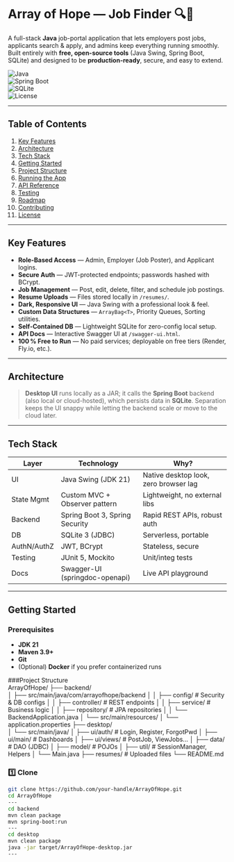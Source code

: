 # Array of Hope — Job Finder 🔍💼

A full-stack **Java** job-portal application that lets employers post jobs, applicants search & apply, and admins keep everything running smoothly.  
Built entirely with **free, open-source tools** (Java Swing, Spring Boot, SQLite) and designed to be **production-ready**, secure, and easy to extend.

![Java](https://img.shields.io/badge/Java-21-blue?logo=java)  
![Spring Boot](https://img.shields.io/badge/Spring%20Boot-3.x-brightgreen?logo=spring)  
![SQLite](https://img.shields.io/badge/SQLite-3.x-lightgrey?logo=sqlite)  
![License](https://img.shields.io/badge/license-MIT-yellow)

---

## Table of Contents
1. [Key Features](#key-features)  
2. [Architecture](#architecture)  
3. [Tech Stack](#tech-stack)  
4. [Getting Started](#getting-started)  
5. [Project Structure](#project-structure)  
6. [Running the App](#running-the-app)  
7. [API Reference](#api-reference)  
8. [Testing](#testing)  
9. [Roadmap](#roadmap)  
10. [Contributing](#contributing)  
11. [License](#license)

---

## Key Features
- **Role-Based Access** — Admin, Employer (Job Poster), and Applicant logins.
- **Secure Auth** — JWT-protected endpoints; passwords hashed with BCrypt.
- **Job Management** — Post, edit, delete, filter, and schedule job postings.
- **Resume Uploads** — Files stored locally in `/resumes/`.
- **Dark, Responsive UI** — Java Swing with a professional look & feel.
- **Custom Data Structures** — `ArrayBag<T>`, Priority Queues, Sorting utilities.
- **Self-Contained DB** — Lightweight SQLite for zero-config local setup.
- **API Docs** — Interactive Swagger UI at `/swagger-ui.html`.
- **100 % Free to Run** — No paid services; deployable on free tiers (Render, Fly.io, etc.).

---

## Architecture

> **Desktop UI** runs locally as a JAR; it calls the **Spring Boot** backend (also local or cloud-hosted), which persists data in **SQLite**. Separation keeps the UI snappy while letting the backend scale or move to the cloud later.

---

## Tech Stack

| Layer        | Technology                       | Why?                                   |
|--------------|----------------------------------|----------------------------------------|
| UI           | Java Swing (JDK 21)              | Native desktop look, zero browser lag  |
| State Mgmt   | Custom MVC + Observer pattern    | Lightweight, no external libs          |
| Backend      | Spring Boot 3, Spring Security   | Rapid REST APIs, robust auth           |
| DB           | SQLite 3 (JDBC)                  | Serverless, portable                   |
| AuthN/AuthZ  | JWT, BCrypt                      | Stateless, secure                      |
| Testing      | JUnit 5, Mockito                 | Unit/integ tests                       |
| Docs         | Swagger-UI (springdoc-openapi)   | Live API playground                    |

---

## Getting Started

### Prerequisites
- **JDK 21**  
- **Maven 3.9+**  
- **Git**  
- (Optional) **Docker** if you prefer containerized runs

###Project Structure  
  ArrayOfHope/
├── backend/                     
│   ├── src/main/java/com/arrayofhope/backend
│   │   ├── config/              # Security & DB configs
│   │   ├── controller/          # REST endpoints
│   │   ├── service/             # Business logic
│   │   ├── repository/          # JPA repositories
│   │   └── BackendApplication.java
│   └── src/main/resources/
│       └── application.properties
├── desktop/                     
│   └── src/main/java/
│       ├── ui/auth/             # Login, Register, ForgotPwd
│       ├── ui/main/             # Dashboards
│       ├── ui/views/            # PostJob, ViewJobs...
│       ├── data/                # DAO (JDBC)
│       ├── model/               # POJOs
│       ├── util/                # SessionManager, Helpers
│       └── Main.java
├── resumes/                     # Uploaded files
└── README.md

### 1️⃣ Clone
```bash
git clone https://github.com/your-handle/ArrayOfHope.git
cd ArrayOfHope
---
cd backend
mvn clean package
mvn spring-boot:run
---
cd desktop
mvn clean package
java -jar target/ArrayOfHope-desktop.jar
---


